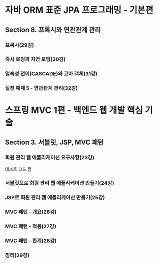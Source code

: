 # 자바 ORM 표준 JPA 프로그래밍 - 기본편

## Section 8. 프록시와 연관관계 관리

### 프록시(29강)

### 즉시 로딩과 지연 로딩(30강)

### 영속성 전이(CASCADE)와 고아 객체(31강)

### 실전 예제 5 - 연관관계 관리(32강)

# 스프링 MVC 1편 - 백엔드 웹 개발 핵심 기술

## Section 3. 서블릿, JSP, MVC 패턴

### 회원 관리 웹 애플리케이션 요구사항(23강)

테스트 코드 짬

### 서블릿으로 회원 관리 웹 애플리케이션 만들기(24강)

### JSP로 회원 관리 웹 애플리케이션 만들기(25강)

### MVC 패턴 - 개요(26강)

### MVC 패턴 - 적용(27강)

### MVC 패턴 - 한계(28강)

### 정리(29강)

